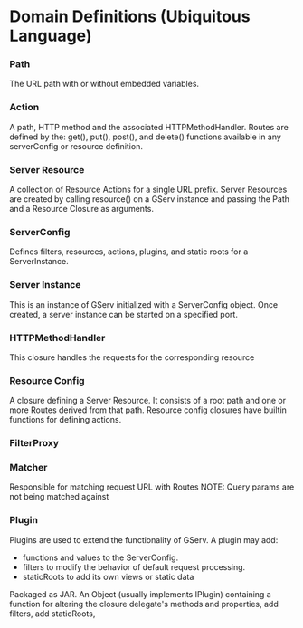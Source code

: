 # Domain Definitions (Ubiquitous Language)

### Path
The URL path with or without embedded variables.

### Action
A path, HTTP method and the associated HTTPMethodHandler.
Routes are defined by the: get(), put(), post(), and delete() functions available in any serverConfig or resource definition.

### Server Resource
A collection of Resource Actions for a single URL prefix.
Server Resources are created by calling resource() on a GServ instance and passing the Path and a Resource Closure as arguments.

###  ServerConfig
Defines filters, resources, actions, plugins, and static roots for a ServerInstance.


###  Server Instance
This is an instance of GServ initialized with a ServerConfig object.
Once created, a server instance can be started on a specified port.

###  HTTPMethodHandler
This closure handles the requests for the corresponding resource

### Resource Config
A closure defining a Server Resource.  It consists of a root path and one or more Routes derived from that path.
Resource config closures have builtin functions for defining actions.

### FilterProxy

### Matcher
Responsible for matching request URL with Routes
NOTE: Query params are not being matched against

### Plugin
Plugins are used to extend the functionality of GServ.
A plugin may add:
 - functions and values to the ServerConfig.
 - filters to modify the behavior of default request processing.
 - staticRoots to add its own views or static data

Packaged as JAR.
An Object (usually implements IPlugin) containing a function for altering the closure delegate's methods
and properties, add filters, add staticRoots,
